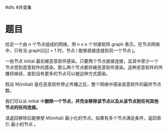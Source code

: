 #dfs #并查集
# 题目

给定一个由 n 个节点组成的网络，用 n x n 个邻接矩阵 graph 表示。在节点网络中，只有当 graph[i][j] = 1 时，节点 i 能够直接连接到另一个节点 j。

一些节点 initial 最初被恶意软件感染。只要两个节点直接连接，且其中至少一个节点受到恶意软件的感染，那么两个节点都将被恶意软件感染。这种恶意软件的传播将继续，直到没有更多的节点可以被这种方式感染。

假设 M(initial) 是在恶意软件停止传播之后，整个网络中感染恶意软件的最终节点数。

我们可以从 initial 中**删除一个节点，并完全移除该节点以及从该节点到任何其他节点的任何连接。**

请返回移除后能够使 M(initial) 最小化的节点。如果有多个节点满足条件，返回索引 最小的节点 。

